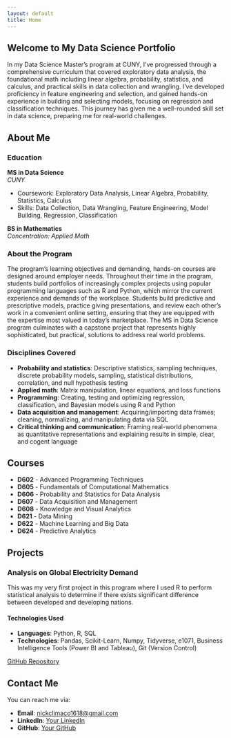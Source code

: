 ```yaml
---
layout: default
title: Home
---
```



## Welcome to My Data Science Portfolio
In my Data Science Master’s program at CUNY, I’ve progressed through a comprehensive curriculum that covered exploratory data analysis, the foundational math including linear algebra, probability, statistics, and calculus, and practical skills in data collection and wrangling. I’ve developed proficiency in feature engineering and selection, and gained hands-on experience in building and selecting models, focusing on regression and classification techniques. This journey has given me a well-rounded skill set in data science, preparing me for real-world challenges.

## About Me

### Education
**MS in Data Science**  
*CUNY*  
- Coursework: Exploratory Data Analysis, Linear Algebra, Probability, Statistics, Calculus
- Skills: Data Collection, Data Wrangling, Feature Engineering, Model Building, Regression, Classification

**BS in Mathematics**  
*Concentration: Applied Math*

### About the Program
The program’s learning objectives and demanding, hands-on courses are designed around employer needs. Throughout their time in the program, students build portfolios of increasingly complex projects using popular programming languages such as R and Python, which mirror the current experience and demands of the workplace. Students build predictive and prescriptive models, practice giving presentations, and review each other’s work in a convenient online setting, ensuring that they are equipped with the expertise most valued in today’s marketplace. The MS in Data Science program culminates with a capstone project that represents highly sophisticated, but practical, solutions to address real world problems.

### Disciplines Covered
- **Probability and statistics**: Descriptive statistics, sampling techniques, discrete probability models, sampling, statistical distributions, correlation, and null hypothesis testing
- **Applied math**: Matrix manipulation, linear equations, and loss functions
- **Programming**: Creating, testing and optimizing regression, classification, and Bayesian models using R and Python
- **Data acquisition and management**: Acquiring/importing data frames; cleaning, normalizing, and manipulating data via SQL
- **Critical thinking and communication**: Framing real-world phenomena as quantitative representations and explaining results in simple, clear, and cogent language

## Courses
- **D602** - Advanced Programming Techniques
- **D605** - Fundamentals of Computational Mathematics
- **D606** - Probability and Statistics for Data Analysis
- **D607** - Data Acquisition and Management
- **D608** - Knowledge and Visual Analytics
- **D621** - Data Mining
- **D622** - Machine Learning and Big Data
- **D624** - Predictive Analytics

## Projects

### Analysis on Global Electricity Demand
This was my very first project in this program where I used R to perform statistical analysis to determine if there exists significant difference between developed and developing nations.

#### Technologies Used
- **Languages**: Python, R, SQL
- **Technologies**: Pandas, Scikit-Learn, Numpy, Tidyverse, e1071, Business Intelligence Tools (Power BI and Tableau), Git (Version Control)

[GitHub Repository](https://github.com/nickamc/project-repo)

## Contact Me

You can reach me via:
- **Email**: [nickclimaco1618@gmail.com](mailto:nickclimaco1618@gmail.com)
- **LinkedIn**: [Your LinkedIn](https://linkedin.com/in/yourprofile)
- **GitHub**: [Your GitHub](https://github.com/nickamc)
